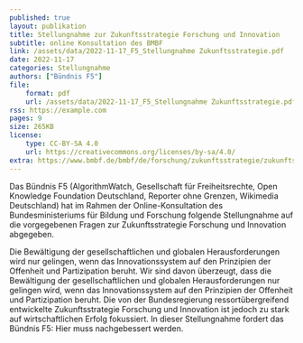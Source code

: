 ```yaml
---
published: true
layout: publikation
title: Stellungnahme zur Zukunftsstrategie Forschung und Innovation
subtitle: online Konsultation des BMBF
link: /assets/data/2022-11-17_F5_Stellungnahme Zukunftsstrategie.pdf
date: 2022-11-17
categories: Stellungnahme
authors: ["Bündnis F5"]
file:
    format: pdf
    url: /assets/data/2022-11-17_F5_Stellungnahme Zukunftsstrategie.pdf
rss: https://example.com
pages: 9
size: 265KB
license:
    type: CC-BY-SA 4.0
    url: https://creativecommons.org/licenses/by-sa/4.0/
extra: https://www.bmbf.de/bmbf/de/forschung/zukunftsstrategie/zukunftsstrategie_node.html
---
```


Das Bündnis F5 (AlgorithmWatch, Gesellschaft für Freiheitsrechte, Open Knowledge Foundation Deutschland, Reporter ohne Grenzen, Wikimedia Deutschland) hat im Rahmen der Online-Konsultation des Bundesministeriums für Bildung und Forschung folgende Stellungnahme auf die vorgegebenen Fragen zur Zukunftsstrategie Forschung und Innovation abgegeben.

Die Bewältigung der gesellschaftlichen und globalen Herausforderungen wird nur gelingen, wenn das Innovationssystem auf den Prinzipien der Offenheit und Partizipation beruht. Wir sind davon überzeugt, dass die Bewältigung der gesellschaftlichen und globalen Herausforderungen nur gelingen wird, wenn das Innovationssystem auf den Prinzipien der Offenheit und Partizipation beruht. Die von der Bundesregierung ressortübergreifend entwickelte Zukunftsstrategie Forschung und Innovation ist jedoch zu stark auf wirtschaftlichen Erfolg fokussiert. In dieser Stellungnahme fordert das Bündnis F5: Hier muss nachgebessert werden.
